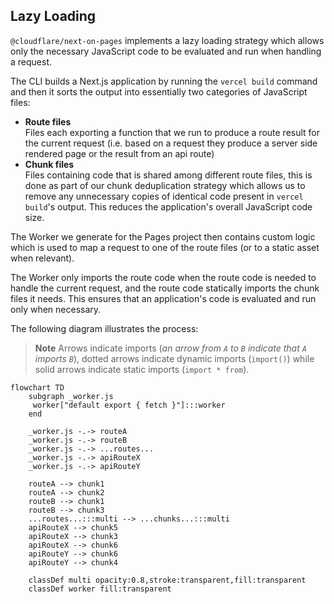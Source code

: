 ## Lazy Loading

`@cloudflare/next-on-pages` implements a lazy loading strategy which allows only the necessary JavaScript code to be evaluated and run when handling a request.

The CLI builds a Next.js application by running the `vercel build` command and then it sorts the output into essentially two categories of JavaScript files:

- **Route files**\
   Files each exporting a function that we run to produce a route result for the current request (i.e. based on a request they produce a server side rendered page or the result from an api route)
- **Chunk files**\
   Files containing code that is shared among different route files, this is done as part of our chunk deduplication strategy which allows us to remove any unnecessary copies of identical code present in `vercel build`'s output. This reduces the application's overall JavaScript code size.

The Worker we generate for the Pages project then contains custom logic which is used to map a request to one of the route files (or to a static asset when relevant).

The Worker only imports the route code when the route code is needed to handle the current request, and the route code statically imports the chunk files it needs. This ensures that an application's code is evaluated and run only when necessary.

The following diagram illustrates the process:

> **Note**
> Arrows indicate imports (_an arrow from `A` to `B` indicate that `A` imports `B`_), dotted arrows indicate dynamic imports (`import()`) while solid arrows indicate static imports (`import * from`).

```mermaid
flowchart TD
    subgraph _worker.js
     worker["default export { fetch }"]:::worker
    end

    _worker.js -.-> routeA
    _worker.js -.-> routeB
    _worker.js -.-> ...routes...
    _worker.js -.-> apiRouteX
    _worker.js -.-> apiRouteY

    routeA --> chunk1
    routeA --> chunk2
    routeB --> chunk1
    routeB --> chunk3
    ...routes...:::multi --> ...chunks...:::multi
    apiRouteX --> chunk5
    apiRouteX --> chunk3
    apiRouteX --> chunk6
    apiRouteY --> chunk6
    apiRouteY --> chunk4

    classDef multi opacity:0.8,stroke:transparent,fill:transparent
    classDef worker fill:transparent
```
